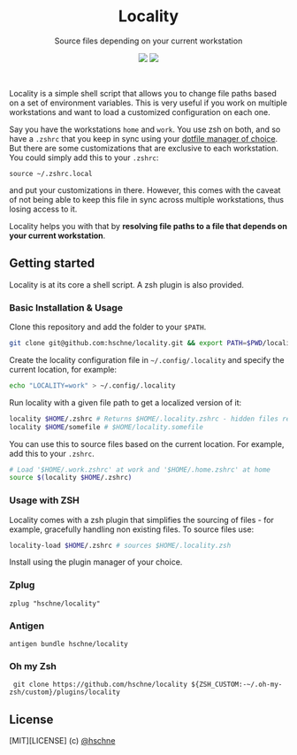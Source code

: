 <h1 align="center">Locality</h1> <p
align="center">Source files depending on your current workstation</p>

<p align="center">
<a href="https://forthebadge.com"><img src="https://forthebadge.com/images/badges/built-with-love.svg"></a>
<a href="https://forthebadge.com"><img src="https://forthebadge.com/images/badges/you-didnt-ask-for-this.svg"></a>
</p>

<br>

Locality is a simple shell script that allows you to change file paths based on a set of environment variables. 
This is very useful if you work on multiple workstations and want to load a customized configuration on each one.

Say you have the workstations `home` and `work`. You use zsh on both, and so have a `.zshrc` that you keep in sync using your [dotfile manager of choice](https://github.com/webpro/awesome-dotfiles#tools). 
But there are some customizations that are exclusive to each workstation. You could simply add this to your `.zshrc`:

```
source ~/.zshrc.local
```

and put your customizations in there. However, this comes with the caveat of not being able to keep this file in sync across multiple workstations, thus losing access to it. 

Locality helps you with that by **resolving file paths to a file that depends on your current workstation**.

## Getting started

Locality is at its core a shell script. A zsh plugin is also provided. 

### Basic Installation & Usage

Clone this repository and add the folder to your `$PATH`.

```sh
git clone git@github.com:hschne/locality.git && export PATH=$PWD/locality:$PATH
```

Create the locality configuration file in `~/.config/.locality` and specify the current location, for example: 

```sh
echo "LOCALITY=work" > ~/.config/.locality
```

Run locality with a given file path to get a localized version of it:

```sh 
locality $HOME/.zshrc # Returns $HOME/.locality.zshrc - hidden files remain hidden
locality $HOME/somefile # $HOME/locality.somefile
```

You can use this to source files based on the current location. For example, add this to your `.zshrc`.

```bash
# Load '$HOME/.work.zshrc' at work and '$HOME/.home.zshrc' at home
source $(locality $HOME/.zshrc)
```

### Usage with ZSH

Locality comes with a zsh plugin that simplifies the sourcing of files - for example, gracefully handling non existing files. To source files use: 

```bash
locality-load $HOME/.zshrc # sources $HOME/.locality.zsh
```

Install using the plugin manager of your choice. 

### Zplug

```
zplug "hschne/locality"
```

### Antigen 

```
antigen bundle hschne/locality
```

### Oh my Zsh

```
 git clone https://github.com/hschne/locality ${ZSH_CUSTOM:-~/.oh-my-zsh/custom}/plugins/locality
```

## License

[MIT][LICENSE] (c) [@hschne](https://github.com/hschne)


